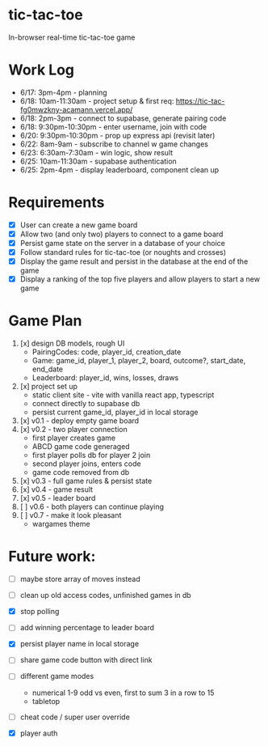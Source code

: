 # tic-tac-toe
In-browser real-time tic-tac-toe game

# Work Log
 - 6/17: 3pm-4pm - planning
 - 6/18: 10am-11:30am - project setup & first req: https://tic-tac-fg0mwzkny-acamann.vercel.app/
 - 6/18: 2pm-3pm - connect to supabase, generate pairing code
 - 6/18: 9:30pm-10:30pm - enter username, join with code
 - 6/20: 9:30pm-10:30pm - prop up express api (revisit later)
 - 6/22: 8am-9am - subscribe to channel w game changes
 - 6/23: 6:30am-7:30am - win logic, show result
 - 6/25: 10am-11:30am - supabase authentication
 - 6/25: 2pm-4pm - display leaderboard, component clean up

# Requirements
 - [x] User can create a new game board
 - [x] Allow two (and only two) players to connect to a game board
 - [x] Persist game state on the server in a database of your choice
 - [x] Follow standard rules for tic-tac-toe (or noughts and crosses)
 - [x] Display the game result and persist in the database at the end of the game
 - [x] Display a ranking of the top five players and allow players to start a new game

# Game Plan
 1. [x] design DB models, rough UI
    - PairingCodes: code, player_id, creation_date
    - Game: game_id, player_1, player_2, board, outcome?, start_date, end_date
    - Leaderboard: player_id, wins, losses, draws
 2. [x] project set up 
    - static client site - vite with vanilla react app, typescript
    - connect directly to supabase db
    - persist current game_id, player_id in local storage
 3. [x] v0.1 - deploy empty game board
 4. [x] v0.2 - two player connection
    - first player creates game
    - ABCD game code generaged
    - first player polls db for player 2 join
    - second player joins, enters code
    - game code removed from db
 5. [x] v0.3 - full game rules & persist state
 6. [x] v0.4 - game result
 7. [x] v0.5 - leader board
 8. [ ] v0.6 - both players can continue playing
 8. [ ] v0.7 - make it look pleasant
    - wargames theme

# Future work:
 - [ ] maybe store array of moves instead
 - [ ] clean up old access codes, unfinished games in db
 - [x] stop polling
 - [ ] add winning percentage to leader board
 - [x] persist player name in local storage
 - [ ] share game code button with direct link
 - [ ] different game modes 
   - numerical 1-9 odd vs even, first to sum 3 in a row to 15
   - tabletop
 - [ ] cheat code / super user override
 - [x] player auth

